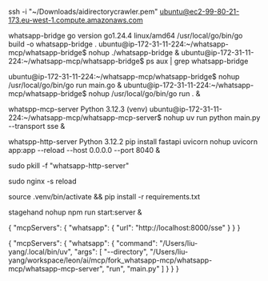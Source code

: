 ssh -i "~/Downloads/aidirectorycrawler.pem" ubuntu@ec2-99-80-21-173.eu-west-1.compute.amazonaws.com


whatsapp-bridge
go version go1.24.4 linux/amd64
/usr/local/go/bin/go build -o whatsapp-bridge .
ubuntu@ip-172-31-11-224:~/whatsapp-mcp/whatsapp-bridge$ nohup ./whatsapp-bridge &
ubuntu@ip-172-31-11-224:~/whatsapp-mcp/whatsapp-bridge$ ps aux | grep whatsapp-bridge

ubuntu@ip-172-31-11-224:~/whatsapp-mcp/whatsapp-bridge$ nohup /usr/local/go/bin/go run main.go &
ubuntu@ip-172-31-11-224:~/whatsapp-mcp/whatsapp-bridge$ nohup /usr/local/go/bin/go run . &


whatspp-mcp-server
Python 3.12.3
(venv) ubuntu@ip-172-31-11-224:~/whatsapp-mcp/whatsapp-mcp-server$ nohup uv run python main.py --transport sse &


whatspp-http-server
Python 3.12.2
pip install fastapi uvicorn
nohup uvicorn app:app --reload --host 0.0.0.0 --port 8040 &

sudo pkill -f "whatsapp-http-server"

sudo nginx -s reload


source .venv/bin/activate && pip install -r requirements.txt


stagehand
nohup npm run start:server &


{
    "mcpServers": {
      "whatsapp": {
        "url": "http://localhost:8000/sse"
      }
    }
  }
  

  {
    "mcpServers": {
      "whatsapp": {
        "command": "/Users/liu-yang/.local/bin/uv",
        "args": [
            "--directory",
            "/Users/liu-yang/workspace/leon/ai/mcp/fork_whatsapp-mcp/whatsapp-mcp/whatsapp-mcp-server",
            "run",
            "main.py"
        ]
      }
    }
  }